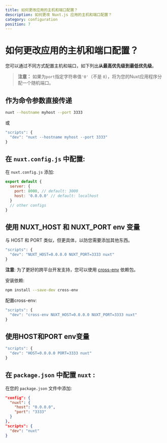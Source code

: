 ```yaml
---
title: 如何更改应用的主机和端口配置？
description: 如何更改 Nuxt.js 应用的主机和端口配置？
category: configuration
position: 7
---
```


# 如何更改应用的主机和端口配置？

您可以通过不同方式配置主机和端口，如下列出**从最高优先级到最低优先级**。

> **注意：** 如果为`port`指定字符串值`'0'`（不是 `0`），将为您的Nuxt应用程序分配一个随机端口。

## 作为命令参数直接传递

```sh
nuxt --hostname myhost --port 3333
```
或
```js
"scripts": {
  "dev": "nuxt --hostname myhost --port 3333"
}
```

## 在 `nuxt.config.js` 中配置:

在 `nuxt.config.js` 添加:

```js
export default {
  server: {
    port: 8000, // default: 3000
    host: '0.0.0.0' // default: localhost
  }
  // other configs
}
```


## 使用 NUXT_HOST 和 NUXT_PORT env 变量

与 HOST 和 PORT 类似，但更具体，以防您需要添加其他东西。

```js
"scripts": {
  "dev": "NUXT_HOST=0.0.0.0 NUXT_PORT=3333 nuxt"
}
```

**注意**: 为了更好的跨平台开发支持，您可以使用 [cross-env](https://www.npmjs.com/package/cross-env) 依赖包。

安装依赖:

```bash
npm install --save-dev cross-env
```
配置cross-env:

```js
"scripts": {
  "dev": "cross-env NUXT_HOST=0.0.0.0 NUXT_PORT=3333 nuxt"
}
```

## 使用HOST和PORT env变量

```js
"scripts": {
  "dev": "HOST=0.0.0.0 PORT=3333 nuxt"
}
```


## 在 `package.json` 中配置 `nuxt` :

在您的 `package.json` 文件中添加:

```json
"config": {
  "nuxt": {
    "host": "0.0.0.0",
    "port": "3333"
  }
},
"scripts": {
  "dev": "nuxt"
}
```
